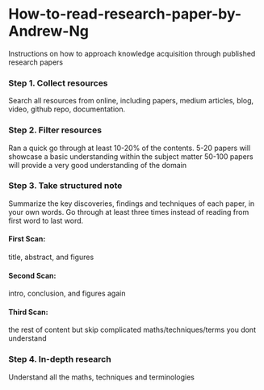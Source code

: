 # How-to-read-research-paper-by-Andrew-Ng
Instructions on how to approach knowledge acquisition through published research papers 

### Step 1. Collect resources  

Search all resources from online, including papers, medium articles, blog, video, github repo, documentation.

### Step 2. Filter resources

Ran a quick go through at least 10-20% of the contents. 
5-20 papers will showcase a basic understanding within the subject matter
50-100 papers will provide a very good understanding of the domain 

### Step 3. Take structured note 

Summarize the key discoveries, findings and techniques of each paper, in your own words.
Go through at least three times instead of reading from first word to last word. 

#### First Scan: 
title, abstract, and figures 

#### Second Scan: 
intro, conclusion, and figures again

#### Third Scan: 
the rest of content but skip complicated maths/techniques/terms you dont understand 


### Step 4. In-depth research 

Understand all the maths, techniques and terminologies 
